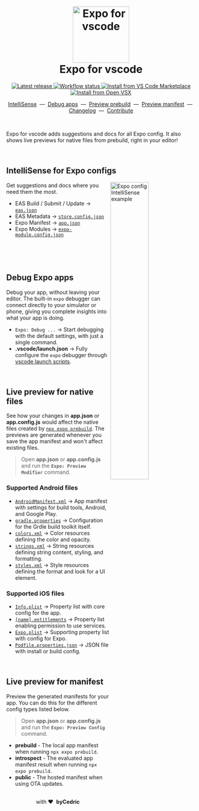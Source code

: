<h1 align="center">
  <a href="https://docs.expo.dev">
    <img width="150" alt="Expo for vscode" src="https://raw.githubusercontent.com/expo/vscode-expo/main/images/logo-repository.png" />
  </a>
  <br />
  Expo for vscode
</h1>

<p align="center">
  <a aria-label="Latest release" href="https://github.com/expo/vscode-expo/releases" target="_blank">
    <img alt="Latest release" src="https://img.shields.io/github/package-json/v/expo/vscode-expo?style=flat-square&color=0366D6&labelColor=49505A" />
  </a>
  <a aria-label="Workflow status"  href="https://github.com/expo/vscode-expo/actions" target="_blank">
    <img alt="Workflow status" src="https://img.shields.io/github/actions/workflow/status/expo/vscode-expo/test.yml?branch=main&style=flat-square&labelColor=49505A" />
  </a>
  <a aria-label="Install from VS Code Marketplace" href="https://marketplace.visualstudio.com/items?itemName=expo.vscode-expo-tools" target="_blank">
    <img alt="Install from VS Code Marketplace" src="https://img.shields.io/badge/vscode-marketplace-25292E?style=flat-square&label=%20&logoColor=BCC3CD&labelColor=49505A&logo=Visual%20Studio%20Code" />
  </a>
  <a aria-label="Install from Open VSX" href="https://open-vsx.org/extension/expo/vscode-expo" target="_blank">
    <img alt="Install from Open VSX" src="https://img.shields.io/badge/vscode-open%20vsx-25292E?style=flat-square&label=%20&logoColor=BCC3CD&labelColor=49505A&logo=Eclipse%20IDE" />
  </a>
</p>

<p align="center">
  <a href="https://github.com/expo/vscode-expo#intellisense-for-expo-configs">IntelliSense</a> &nbsp;&mdash;&nbsp;
  <a href="https://github.com/expo/vscode-expo#debug-expo-apps">Debug apps</a> &nbsp;&mdash;&nbsp;
  <a href="https://github.com/expo/vscode-expo#live-preview-for-native-files">Preview prebuild</a> &nbsp;&mdash;&nbsp;
  <a href="https://github.com/expo/vscode-expo#live-preview-for-manifest">Preview manifest</a> &nbsp;&mdash;&nbsp;
  <a href="https://github.com/expo/vscode-expo/blob/main/CHANGELOG.md">Changelog</a> &nbsp;&mdash;&nbsp;
  <a href="https://github.com/expo/vscode-expo/blob/main/CONTRIBUTING.md">Contribute</a>
</p>

<br />

Expo for vscode adds suggestions and docs for all Expo config. It also shows live previews for native files from prebuild, right in your editor!

<br />

## IntelliSense for Expo configs

<img alt="Expo config IntelliSense example" align="right" width="45%" src="https://raw.githubusercontent.com/expo/vscode-expo/main/images/feature-autocomplete.gif" />

Get suggestions and docs where you need them the most.

- EAS Build / Submit / Update → [`eas.json`](https://docs.expo.dev/build-reference/eas-json/)
- EAS Metadata → [`store.config.json`](https://docs.expo.dev/eas-metadata/introduction/)
- Expo Manifest → [`app.json`](https://docs.expo.dev/versions/latest/config/app/)
- Expo Modules → [`expo-module.config.json`](https://docs.expo.dev/modules/overview/)

<br />
<br />
<br />

## Debug Expo apps

Debug your app, without leaving your editor. The built-in `expo` debugger can connect directly to your simulator or phone, giving you complete insights into what your app is doing.

- `Expo: Debug ...` → Start debugging with the default settings, with just a single command.
- **.vscode/launch.json** → Fully configure the `expo` debugger through [vscode launch scripts](https://code.visualstudio.com/docs/editor/debugging).

<br />

## Live preview for native files

See how your changes in **app.json** or **app.config.js** would affect the native files created by [`npx expo prebuild`](https://docs.expo.dev/workflow/prebuild/). The previews are generated whenever you save the app manifest and won't affect existing files.

> Open **app.json** or **app.config.js** and run the **`Expo: Preview Modifier`** command.

### Supported Android files

- [`AndroidManifest.xml`](https://developer.android.com/guide/topics/manifest/manifest-intro) → App manifest with settings for build tools, Android, and Google Play.
- [`gradle.properties`](https://developer.android.com/studio/build#properties-files) → Configuration for the Grdle build toolkit itself.
- [`colors.xml`](https://developer.android.com/guide/topics/resources/more-resources#Color) → Color resources defining the color and opacity.
- [`strings.xml`](https://developer.android.com/guide/topics/resources/string-resource) → String resources defining string content, styling, and formatting.
- [`styles.xml`](https://developer.android.com/guide/topics/resources/style-resource) → Style resources defining the format and look for a UI element.

### Supported iOS files

- [`Info.plist`](https://developer.apple.com/library/archive/documentation/General/Reference/InfoPlistKeyReference/Articles/AboutInformationPropertyListFiles.html) → Property list with core config for the app.
- [`[name].entitlements`](https://docs.expo.dev/build-reference/ios-capabilities/#entitlements) → Property list enabling permission to use services.
- [`Expo.plist`](https://developer.apple.com/library/archive/documentation/General/Reference/InfoPlistKeyReference/Articles/AboutInformationPropertyListFiles.html) → Supporting property list with config for Expo.
- [`Podfile.properties.json`](https://github.com/expo/fyi/blob/main/hermes-ios-config.md#create-iospodfilepropertiesjson) → JSON file with install or build config.

<br />

## Live preview for manifest

Preview the generated manifests for your app. You can do this for the different config types listed below.

> Open **app.json** or **app.config.js** and run the **`Expo: Preview Config`** command.

- **prebuild** - The local app manifest when running `npx expo prebuild`.
- **introspect** - The evaluated app manifest result when running `npx expo prebuild`.
- **public** - The hosted manifest when using OTA updates.

<div align="center">
  <br />
  with&nbsp;❤️&nbsp;&nbsp;<strong>byCedric</strong>
  <br />
</div>
